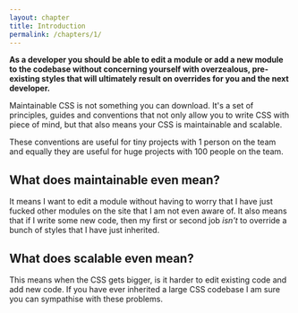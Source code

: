 ```yaml
---
layout: chapter
title: Introduction
permalink: /chapters/1/
---
```


**As a developer you should be able to edit a module or add a new module to the codebase without concerning yourself with overzealous, pre-existing styles that will ultimately result on overrides for you and the next developer.**

Maintainable CSS is not something you can download. It's a set of principles, guides and conventions that not only allow you to write CSS with piece of mind, but that also means your CSS is maintainable and scalable.

These conventions are useful for tiny projects with 1 person on the team and equally they are useful for huge projects with 100 people on the team.

## What does maintainable even mean?

It means I want to edit a module without having to worry that I have just fucked other modules on the site that I am not even aware of. It also means that if I write some new code, then my first or second job *isn't* to override a bunch of styles that I have just inherited.

## What does scalable even mean?

This means when the CSS gets bigger, is it harder to edit existing code and add new code. If you have ever inherited a large CSS codebase I am sure you can sympathise with these problems.
